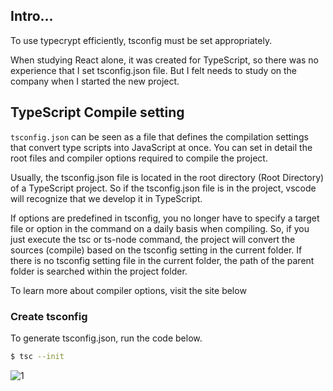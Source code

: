 ## Intro...
To use typecrypt efficiently, tsconfig must be set appropriately.

When studying React alone, it was created for TypeScript, so there was no experience that I set tsconfig.json file. But I felt needs to study on the company when I started the new project.

## TypeScript Compile setting
`tsconfig.json` can be seen as a file that defines the compilation settings that convert type scripts into JavaScript at once. You can set in detail the root files and compiler options required to compile the project.

Usually, the tsconfig.json file is located in the root directory (Root Directory) of a TypeScript project. So if the tsconfig.json file is in the project, vscode will recognize that we develop it in TypeScript.

If options are predefined in tsconfig, you no longer have to specify a target file or option in the command on a daily basis when compiling. So, if you just execute the tsc or ts-node command, the project will convert the sources (compile) based on the tsconfig setting in the current folder. If there is no tsconfig setting file in the current folder, the path of the parent folder is searched within the project folder.

To learn more about compiler options, visit the site below
[](https://www.typescriptlang.org/ko/tsconfig)
[](https://typescript-kr.github.io/pages/compiler-options.html)

### Create tsconfig
To generate tsconfig.json, run the code below.

```bash
$ tsc --init
```

![1](https://github.com/jinscodes/Blog_nextJS/assets/87598134/c6b0b8bc-3725-42cc-8245-3af79b1eac91)